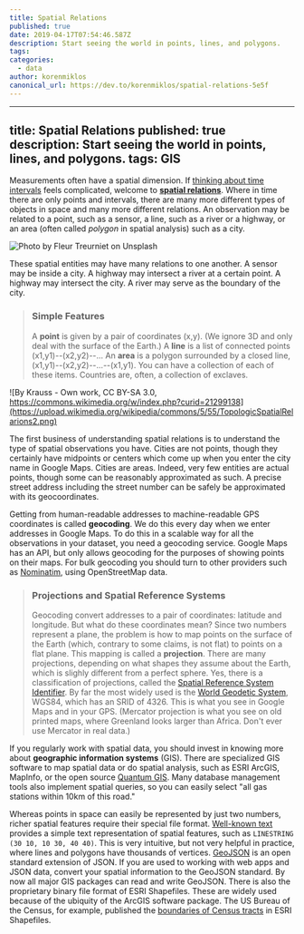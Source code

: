 ```yaml
---
title: Spatial Relations
published: true
date: 2019-04-17T07:54:46.587Z
description: Start seeing the world in points, lines, and polygons.
tags:
categories:
  - data
author: korenmiklos
canonical_url: https://dev.to/korenmiklos/spatial-relations-5e5f
---
```


---
title: Spatial Relations
published: true
description: Start seeing the world in points, lines, and polygons.
tags: GIS
---

Measurements often have a spatial dimension. If [thinking about time intervals](https://dev.to/korenmiklos/spells-221a) feels complicated, welcome to [__spatial relations__](https://en.wikipedia.org/wiki/Spatial_relation). Where in time there are only points and intervals, there are many more different types of objects in space and many more different relations. An observation may be related to a point, such as a sensor, a line, such as a river or a highway, or an area (often called _polygon_ in spatial analysis) such as a city.

![Photo by Fleur Treurniet on Unsplash](https://cdn-images-1.medium.com/max/1600/0*AvKFJTeB8sPSxG5Q)

These spatial entities may have many relations to one another. A sensor may be inside a city. A highway may intersect a river at a certain point. A highway may intersect the city. A river may serve as the boundary of the city.

> ### Simple Features
> A __point__ is given by a pair of coordinates (x,y). (We ignore 3D and only deal with the surface of the Earth.) A __line__ is a list of connected points (x1,y1)--(x2,y2)--... An __area__ is a polygon surrounded by a closed line, (x1,y1)--(x2,y2)--...--(x1,y1).
> You can have a collection of each of these items. Countries are, often, a collection of exclaves.

![By Krauss - Own work, CC BY-SA 3.0, https://commons.wikimedia.org/w/index.php?curid=21299138](https://upload.wikimedia.org/wikipedia/commons/5/55/TopologicSpatialRelarions2.png)

The first business of understanding spatial relations is to understand the type of spatial observations you have. Cities are not points, though they certainly have midpoints or centers which come up when you enter the city name in Google Maps. Cities are areas. Indeed, very few entities are actual points, though some can be reasonably approximated as such. A precise street address including the street number can be safely be approximated with its geocoordinates. 

Getting from human-readable addresses to machine-readable GPS coordinates is called __geocoding__. We do this every day when we enter addresses in Google Maps. To do this in a scalable way for all the observations in your dataset, you need a geocoding service. Google Maps has an API, but only allows geocoding for the purposes of showing points on their maps. For bulk geocoding you should turn to other providers such as [Nominatim](https://nominatim.openstreetmap.org/), using OpenStreetMap data.

> ### Projections and Spatial Reference Systems
> Geocoding convert addresses to a pair of coordinates: latitude and longitude. But what do these coordinates mean? Since two numbers represent a plane, the problem is how to map points on the surface of the Earth (which, contrary to some claims, is not flat) to points on a flat plane. This mapping is called a __projection__. There are many projections, depending on what shapes they assume about the Earth, which is slighly different from a perfect sphere. Yes, there is a classification of projections, called the [Spatial Reference System Identifier](https://en.wikipedia.org/wiki/Spatial_reference_system). By far the most widely used is the [World Geodetic System](https://en.wikipedia.org/wiki/World_Geodetic_System#WGS84), WGS84, which has an SRID of 4326. This is what you see in Google Maps and in your GPS. (Mercator projection is what you see on old printed maps, where Greenland looks larger than Africa. Don't ever use Mercator in real data.)

If you regularly work with spatial data, you should invest in knowing more about __geographic information systems__ (GIS). There are specialized GIS software to map spatial data or do spatial analysis, such as ESRI ArcGIS, MapInfo, or the open source [Quantum GIS](https://www.qgis.org/en/site/). Many database management tools also implement spatial queries, so you can easily select "all gas stations within 10km of this road."

Whereas points in space can easily be represented by just two numbers, richer spatial features require their special file format. [Well-known text](https://en.wikipedia.org/wiki/Well-known_text) provides a simple text representation of spatial features, such as `LINESTRING (30 10, 10 30, 40 40)`. This is very intuitive, but not very helpful in practice, where lines and polygons have thousands of vertices. [GeoJSON](https://en.wikipedia.org/wiki/GeoJSON) is an open standard extension of JSON. If you are used to working with web apps and JSON data, convert your spatial information to the GeoJSON standard. By now all major GIS packages can read and write GeoJSON. There is also the proprietary binary file format of ESRI Shapefiles. These are widely used because of the ubiquity of the ArcGIS software package. The US Bureau of the Census, for example, published the [boundaries of Census tracts](https://www.census.gov/geo/maps-data/data/tiger-line.html) in ESRI Shapefiles.  
